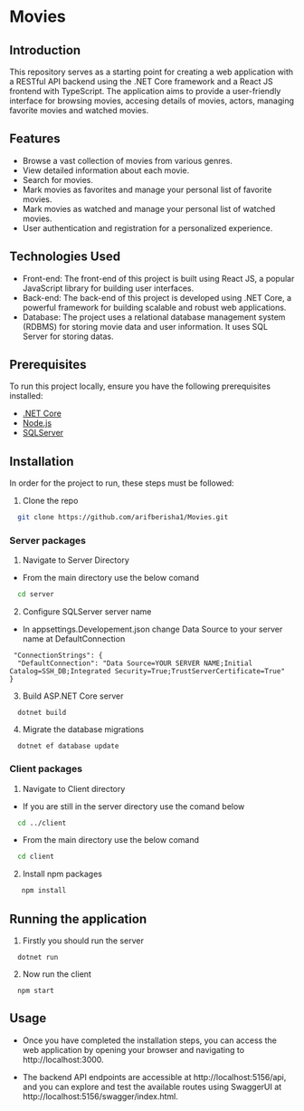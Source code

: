 # Movies


## Introduction

This repository serves as a starting point for creating a web application with a RESTful API backend using the .NET Core framework and a React JS frontend with TypeScript. The application aims to provide a user-friendly interface for browsing movies, accesing details of movies, actors, managing favorite movies and watched movies. 


## Features 

- Browse a vast collection of movies from various genres.
- View detailed information about each movie.
- Search for movies.
- Mark movies as favorites and manage your personal list of favorite movies.
- Mark movies as watched and manage your personal list of watched movies.
- User authentication and registration for a personalized experience.


## Technologies Used
- Front-end: The front-end of this project is built using React JS, a popular JavaScript library for building user interfaces.
- Back-end: The back-end of this project is developed using .NET Core, a powerful framework for building scalable and robust web applications.
- Database: The project uses a relational database management system (RDBMS) for storing movie data and user information. It uses SQL Server for storing datas.


## Prerequisites
To run this project locally, ensure you have the following prerequisites installed:
- [.NET Core](https://dotnet.microsoft.com/en-us/download) 
- [Node.js](https://nodejs.org/en/download)
- [SQLServer](https://www.microsoft.com/en-us/sql-server/sql-server-downloads)


## Installation

In order for the project to run, these steps must be followed:

1. Clone the repo
 ```sh
   git clone https://github.com/arifberisha1/Movies.git
   ```
   
  ### Server packages
  1. Navigate to Server Directory
  
  * From the main directory use the below comand
  ```sh
    cd server
  ```
 2. Configure SQLServer server name
  * In appsettings.Developement.json change Data Source to your server name at DefaultConnection
  ```
   "ConnectionStrings": {
    "DefaultConnection": "Data Source=YOUR SERVER NAME;Initial Catalog=SSH_DB;Integrated Security=True;TrustServerCertificate=True"
  }
  ```
  3. Build ASP.NET Core server
 ```
   dotnet build
 ```
  4. Migrate the database migrations
 ```
   dotnet ef database update
 ```

### Client packages

1. Navigate to Client directory
* If you are still in the server directory use the comand below
```sh
  cd ../client
  ```
* From the main directory use the below comand
```sh
  cd client
  ```
2. Install npm packages
```sh
   npm install
  ```

 
## Running the application

1. Firstly you should run the server
```
  dotnet run
```
2. Now run the client
```
  npm start
```

## Usage 

- Once you have completed the installation steps, you can access the web application by opening your browser and navigating to http://localhost:3000.

- The backend API endpoints are accessible at http://localhost:5156/api, and you can explore and test the available routes using SwaggerUI at http://localhost:5156/swagger/index.html.
